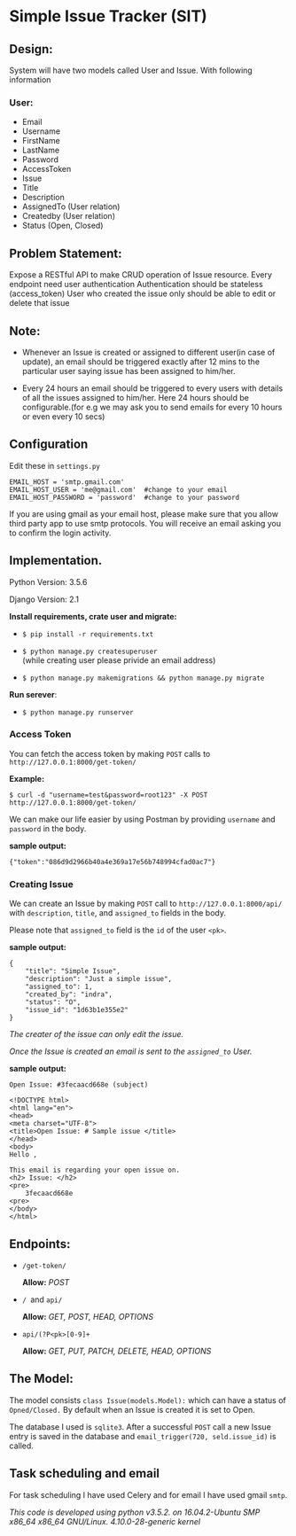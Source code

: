 # Simple Issue Tracker (SIT)

## Design:

System will have two models called User and Issue. With following information

### User:
- Email
- Username
- FirstName
- LastName
- Password
- AccessToken
- Issue
- Title
- Description
- AssignedTo (User relation)
- Createdby (User relation)
- Status (Open, Closed)

## Problem Statement:

Expose a RESTful API to make CRUD operation of Issue resource. 
Every endpoint need user authentication
Authentication should be stateless (access_token)
User who created the issue only should be able to edit or delete that issue

## Note:
    
- Whenever an Issue is created or assigned to different user(in case of update), an email should be triggered exactly after 12 mins to the particular user saying issue has been assigned to him/her.

- Every 24 hours an email should be triggered to every users with details of all the issues assigned to him/her. Here 24 hours should be configurable.(for e.g we may ask you to send emails for every 10 hours or even every 10 secs)

## Configuration

Edit these in `settings.py`

```
EMAIL_HOST = 'smtp.gmail.com'
EMAIL_HOST_USER = 'me@gmail.com'  #change to your email
EMAIL_HOST_PASSWORD = 'password'  #change to your password
```

If you are using gmail as your email host, please make sure that you allow third party app to use smtp protocols. You will receive an email asking you to confirm the login activity.

## Implementation.
Python Version: 3.5.6

Django Version:  2.1

**Install requirements, crate user and migrate:**

- `$ pip install -r requirements.txt`

- `$ python manage.py createsuperuser`  
(while creating user please privide an email address)

- `$ python manage.py makemigrations && python manage.py migrate`

**Run serever**: 

- `$ python manage.py runserver`


### Access Token

You can fetch the access token by making `POST` calls to `http://127.0.0.1:8000/get-token/`

**Example:**

`$ curl -d "username=test&password=root123" -X POST http://127.0.0.1:8000/get-token/`

We can make our life easier by using Postman by providing `username` and `password` in  the body.

**sample output:** 

`{"token":"086d9d2966b40a4e369a17e56b748994cfad0ac7"}`


### Creating Issue

We can create an Issue by making `POST` call to  `http://127.0.0.1:8000/api/` with `description`, `title`, and `assigned_to` fields in the body. 

Please note that `assigned_to` field is the `id` of the user `<pk>`. 

**sample output:**

```
{
    "title": "Simple Issue",
    "description": "Just a simple issue",
    "assigned_to": 1,
    "created_by": "indra",
    "status": "O",
    "issue_id": "1d63b1e355e2"
}
```
*The creater of the issue can only edit the issue.*

*Once the Issue is created an email is sent to the `assigned_to` User.*

**sample output:**
```
Open Issue: #3fecaacd668e (subject)

<!DOCTYPE html>
<html lang="en">
<head>
<meta charset="UTF-8">
<title>Open Issue: # Sample issue </title>
</head>
<body>
Hello ,

This email is regarding your open issue on.
<h2> Issue: </h2>
<pre>
    3fecaacd668e
<pre>
</body>
</html>
```


## Endpoints:

- `/get-token/`

   **Allow:** *POST* 

-  `/ `and `api/` 
    
    **Allow:** *GET, POST, HEAD, OPTIONS*
   
- `api/(?P<pk>[0-9]+`

  **Allow:** *GET, PUT, PATCH, DELETE, HEAD, OPTIONS*
   

## The Model:

The model consists `class Issue(models.Model):` which can have a status of `Opned/Closed.` By default when an Issue is created it is set to Open.

The database I used is `sqlite3`. After a successful `POST` call a new Issue entry is saved in the database and `email_trigger(720, seld.issue_id)` is called.   

## Task scheduling and email

For task scheduling I have used Celery and for email I have used gmail `smtp`.


*This code is developed using python v3.5.2. on 16.04.2-Ubuntu SMP x86_64 x86_64 GNU/Linux. 4.10.0-28-generic kernel*


